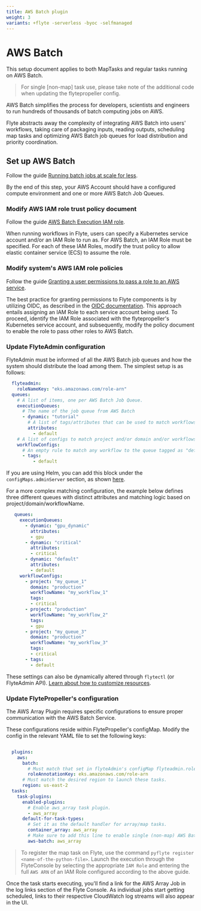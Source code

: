 ```yaml
---
title: AWS Batch plugin
weight: 3
variants: +flyte -serverless -byoc -selfmanaged
---
```


# AWS Batch

This setup document applies to both MapTasks and regular tasks running on AWS Batch.

> For single [non-map] task use, please take note of the additional code when updating the flytepropeller config.

AWS Batch simplifies the process for developers, scientists and engineers to run
hundreds of thousands of batch computing jobs on AWS.

Flyte abstracts away the complexity of integrating AWS Batch into users' workflows,
taking care of packaging inputs, reading outputs, scheduling map tasks and
optimizing AWS Batch job queues for load distribution and priority coordination.

## Set up AWS Batch

Follow the guide [Running batch jobs at scale for less](https://aws.amazon.com/getting-started/hands-on/run-batch-jobs-at-scale-with-ec2-spot/).

By the end of this step, your AWS Account should have a configured compute environment
and one or more AWS Batch Job Queues.

### Modify AWS IAM role trust policy document

Follow the guide [AWS Batch Execution IAM role](https://docs.aws.amazon.com/batch/latest/userguide/execution-IAM-role.html).

When running workflows in Flyte, users can specify a Kubernetes service account and/or an IAM Role to run as.
For AWS Batch, an IAM Role must be specified. For each of these IAM Roles, modify the trust policy
to allow elastic container service (ECS) to assume the role.

### Modify system's AWS IAM role policies

Follow the guide [Granting a user permissions to pass a role to an AWS service](https://docs.aws.amazon.com/IAM/latest/UserGuide/id_roles_use_passrole.html).

The best practice for granting permissions to Flyte components is by utilizing OIDC,
as described in the
[OIDC documentation](https://docs.aws.amazon.com/eks/latest/userguide/iam-roles-for-service-accounts.html).
This approach entails assigning an IAM Role to each service account being used.
To proceed, identify the IAM Role associated with the flytepropeller's Kubernetes service account,
and subsequently, modify the policy document to enable the role to pass other roles to AWS Batch.

### Update FlyteAdmin configuration

FlyteAdmin must be informed of all the AWS Batch job queues
and how the system should distribute the load among them.
The simplest setup is as follows:

```yaml
  flyteadmin:
    roleNameKey: "eks.amazonaws.com/role-arn"
  queues:
    # A list of items, one per AWS Batch Job Queue.
    executionQueues:
      # The name of the job queue from AWS Batch
      - dynamic: "tutorial"
        # A list of tags/attributes that can be used to match workflows to this queue.
        attributes:
          - default
    # A list of configs to match project and/or domain and/or workflows to job queues using tags.
    workflowConfigs:
      # An empty rule to match any workflow to the queue tagged as "default"
      - tags:
          - default
```
If you are using Helm, you can add this block under the ``configMaps.adminServer`` section,
as shown [here](https://github.com/flyteorg/flyte/blob/95baed556f5844e6a494507c3aa5a03fe6d42fbb/charts/flyte-core/values.yaml#L12).

For a more complex matching configuration, the example below defines three different queues
with distinct attributes and matching logic based on project/domain/workflowName.

```yaml
   queues:
     executionQueues:
       - dynamic: "gpu_dynamic"
         attributes:
         - gpu
       - dynamic: "critical"
         attributes:
         - critical
       - dynamic: "default"
         attributes:
         - default
     workflowConfigs:
       - project: "my_queue_1"
         domain: "production"
         workflowName: "my_workflow_1"
         tags:
         - critical
       - project: "production"
         workflowName: "my_workflow_2"
         tags:
         - gpu
       - project: "my_queue_3"
         domain: "production"
         workflowName: "my_workflow_3"
         tags:
         - critical
       - tags:
         - default
```
These settings can also be dynamically altered through ``flytectl`` (or FlyteAdmin API).
[Learn about how to customize resources](https://www.union.ai/docs/flyte/deployment/flyte-configuration/customizable_resources/).

### Update FlytePropeller's configuration

The AWS Array Plugin requires specific configurations to ensure proper communication with the AWS Batch Service.

These configurations reside within FlytePropeller's configMap. Modify the config in the relevant YAML file to set the following keys:

```yaml

  plugins:
    aws:
      batch:
        # Must match that set in flyteAdmin's configMap flyteadmin.roleNameKey
        roleAnnotationKey: eks.amazonaws.com/role-arn
      # Must match the desired region to launch these tasks.
      region: us-east-2
  tasks:
    task-plugins:
      enabled-plugins:
        # Enable aws_array task plugin.
        - aws_array
      default-for-task-types:
        # Set it as the default handler for array/map tasks.
        container_array: aws_array
        # Make sure to add this line to enable single (non-map) AWS Batch tasks
        aws-batch: aws_array
```
> To register the map task on Flyte, use the command ``pyflyte register <name-of-the-python-file>``. Launch the execution through the FlyteConsole by selecting the appropriate ``IAM Role`` and entering the full ``AWS ARN`` of an IAM Role configured according to the above guide.

Once the task starts executing, you'll find a link for the AWS Array Job in the log links section of the Flyte Console.
As individual jobs start getting scheduled, links to their respective CloudWatch log streams will also appear in the UI.